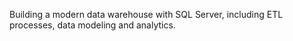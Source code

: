 Building a modern data warehouse with SQL Server, including ETL processes, data modeling and analytics.
